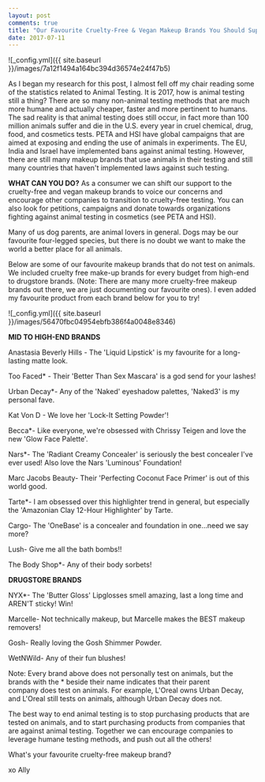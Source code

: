 ```yaml
---
layout: post
comments: true
title: "Our Favourite Cruelty-Free & Vegan Makeup Brands You Should Support"
date: 2017-07-11
---
```

![_config.yml]({{ site.baseurl }}/images/7a12f1494a164bc394d36574e24f47b5)

As I began my research for this post, I almost fell off my chair reading some of the statistics related to Animal Testing. It is 2017, how is animal testing still a thing? There are so many non-animal testing methods that are much more humane and actually cheaper, faster and more pertinent to humans. The sad reality is that animal testing does still occur, in fact more than 100 million animals suffer and die in the U.S. every year in cruel chemical, drug, food, and cosmetics tests. PETA and HSI have global campaigns that are aimed at exposing and ending the use of animals in experiments. The EU, India and Israel have implemented bans against animal testing. However, there are still many makeup brands that use animals in their testing and still many countries that haven't implemented laws against such testing.

**WHAT CAN YOU DO?**
As a consumer we can shift our support to the cruelty-free and vegan makeup brands to voice our concerns and encourage other companies to transition to cruelty-free testing. You can also look for petitions, campaigns and donate towards organizations fighting against animal testing in cosmetics (see PETA and HSI). 

Many of us dog parents, are animal lovers in general. Dogs may be our favourite four-legged species, but there is no doubt we want to make the world a better place for all animals. 

Below are some of our favourite makeup brands that do not test on animals. We included cruelty free make-up brands for every budget from high-end to drugstore brands. (Note: There are many more cruelty-free makeup brands out there, we are just documenting our favourite ones). I even added my favourite product from each brand below for you to try!

![_config.yml]({{ site.baseurl }}/images/56470fbc04954ebfb386f4a0048e8346)

**MID TO HIGH-END BRANDS**

Anastasia Beverly Hills - The 'Liquid Lipstick' is my favourite for a long-lasting matte look.

Too Faced* - Their 'Better Than Sex Mascara' is a god send for your lashes!

Urban Decay*- Any of the 'Naked' eyeshadow palettes, 'Naked3' is my personal fave.

Kat Von D - We love her 'Lock-It Setting Powder'!

Becca*- Like everyone, we're obsessed with Chrissy Teigen and love the new 'Glow Face Palette'.

Nars*- The 'Radiant Creamy Concealer' is seriously the best concealer I've ever used! Also love the Nars 'Luminous' Foundation!

Marc Jacobs Beauty- Their 'Perfecting Coconut Face Primer' is out of this world good.

Tarte*- I am obsessed over this highlighter trend in general, but especially the 'Amazonian Clay 12-Hour Highlighter' by Tarte.

Cargo- The 'OneBase' is a concealer and foundation in one...need we say more?

Lush- Give me all the bath bombs!!

The Body Shop*- Any of their body sorbets!

**DRUGSTORE BRANDS**

NYX*- The 'Butter Gloss' Lipglosses smell amazing, last a long time and AREN'T sticky! Win!

Marcelle- Not technically makeup, but Marcelle makes the BEST makeup removers!

Gosh- Really loving the Gosh Shimmer Powder.

WetNWild- Any of their fun blushes!

Note: Every brand above does not personally test on animals, but the brands with the * beside their name indicates that their parent company does test on animals. For example, L'Oreal owns Urban Decay, and L'Oreal still tests on animals, although Urban Decay does not.

The best way to end animal testing is to stop purchasing products that are tested on animals, and to start purchasing products from companies that are against animal testing. Together we can encourage companies to leverage humane testing methods, and push out all the others! 

What's your favourite cruelty-free makeup brand?

xo
Ally
